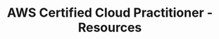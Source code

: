 ---
layout: resources
title: AWS Certified Cloud Practitioner - Resources
permalink: resources-aws-ccp
resources:
  - title: Download PDF - Slides
    description: Download the slides and have them ready.
    url: 'https://in28minutes.com/downloads/04-aws-certified-cloud-practitioner/AWSCertifiedCloudPractitioner-Presentation.pdf'
  - title: Download Code Examples
    description: Download and have this ready. We will use the code examples during the course.
    url: 'https://in28minutes.com/downloads/04-aws-certified-cloud-practitioner/course-downloads.zip'
  - title: LinkedIn Newsletter
    description: Read in28minutes Newsletter. Published on LinkedIn.
    icon: lni-linkedin
    url: 'https://www.linkedin.com/newsletters/6978624731038023681/'
---